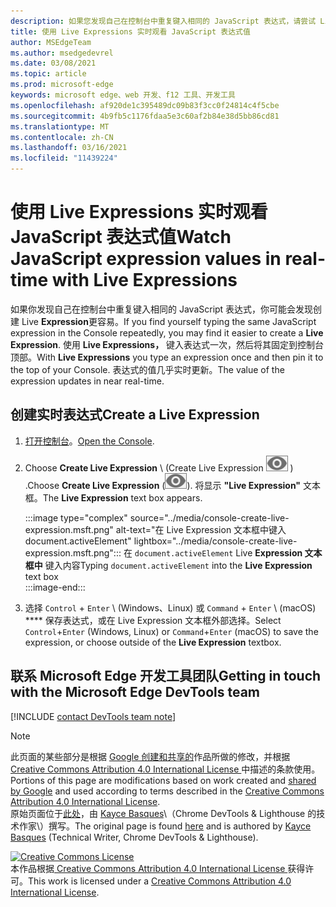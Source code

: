 ```yaml
---
description: 如果您发现自己在控制台中重复键入相同的 JavaScript 表达式，请尝试 Live Expressions。
title: 使用 Live Expressions 实时观看 JavaScript 表达式值
author: MSEdgeTeam
ms.author: msedgedevrel
ms.date: 03/08/2021
ms.topic: article
ms.prod: microsoft-edge
keywords: microsoft edge、web 开发、f12 工具、开发工具
ms.openlocfilehash: af920de1c395489dc09b83f3cc0f24814c4f5cbe
ms.sourcegitcommit: 4b9fb5c1176fdaa5e3c60af2b84e38d5bb86cd81
ms.translationtype: MT
ms.contentlocale: zh-CN
ms.lasthandoff: 03/16/2021
ms.locfileid: "11439224"
---
```

<!-- Copyright Kayce Basques 

   Licensed under the Apache License, Version 2.0 (the "License");
   you may not use this file except in compliance with the License.
   You may obtain a copy of the License at

       https://www.apache.org/licenses/LICENSE-2.0

   Unless required by applicable law or agreed to in writing, software
   distributed under the License is distributed on an "AS IS" BASIS,
   WITHOUT WARRANTIES OR CONDITIONS OF ANY KIND, either express or implied.
   See the License for the specific language governing permissions and
   limitations under the License.  -->

# <a name="watch-javascript-expression-values-in-real-time-with-live-expressions"></a><span data-ttu-id="ce338-104">使用 Live Expressions 实时观看 JavaScript 表达式值</span><span class="sxs-lookup"><span data-stu-id="ce338-104">Watch JavaScript expression values in real-time with Live Expressions</span></span>  

<span data-ttu-id="ce338-105">如果你发现自己在控制台中重复键入相同的 JavaScript 表达式，你可能会发现创建 Live **Expression**更容易。</span><span class="sxs-lookup"><span data-stu-id="ce338-105">If you find yourself typing the same JavaScript expression in the Console repeatedly, you may find it easier to create a **Live Expression**.</span></span>  <span data-ttu-id="ce338-106">使用 **Live Expressions，** 键入表达式一次，然后将其固定到控制台顶部。</span><span class="sxs-lookup"><span data-stu-id="ce338-106">With **Live Expressions** you type an expression once and then pin it to the top of your Console.</span></span>  <span data-ttu-id="ce338-107">表达式的值几乎实时更新。</span><span class="sxs-lookup"><span data-stu-id="ce338-107">The value of the expression updates in near real-time.</span></span>  

## <a name="create-a-live-expression"></a><span data-ttu-id="ce338-108">创建实时表达式</span><span class="sxs-lookup"><span data-stu-id="ce338-108">Create a Live Expression</span></span>  

1.  <span data-ttu-id="ce338-109">[打开控制台][DevToolsConsoleReferenceOpenConsole]。</span><span class="sxs-lookup"><span data-stu-id="ce338-109">[Open the Console][DevToolsConsoleReferenceOpenConsole].</span></span>  
1.  <span data-ttu-id="ce338-110">Choose **Create Live Expression** \ (Create Live Expression ![ ](../media/create-live-expression-icon.msft.png) \) .</span><span class="sxs-lookup"><span data-stu-id="ce338-110">Choose **Create Live Expression** \(![Create Live Expression](../media/create-live-expression-icon.msft.png)\).</span></span>  <span data-ttu-id="ce338-111">将显示 **"Live Expression"** 文本框。</span><span class="sxs-lookup"><span data-stu-id="ce338-111">The **Live Expression** text box appears.</span></span>  
    
    :::image type="complex" source="../media/console-create-live-expression.msft.png" alt-text="在 Live Expression 文本框中键入 document.activeElement" lightbox="../media/console-create-live-expression.msft.png":::
       <span data-ttu-id="ce338-113">在 `document.activeElement` Live **Expression 文本框中** 键入内容</span><span class="sxs-lookup"><span data-stu-id="ce338-113">Typing `document.activeElement` into the **Live Expression** text box</span></span>  
    :::image-end:::  
    
1.  <span data-ttu-id="ce338-114">选择 `Control` + `Enter` \ (Windows、Linux\) 或 `Command` + `Enter` \ (macOS\) \*\*\*\* 保存表达式，或在 Live Expression 文本框外部选择。</span><span class="sxs-lookup"><span data-stu-id="ce338-114">Select `Control`+`Enter` \(Windows, Linux\) or `Command`+`Enter` \(macOS\) to save the expression, or choose outside of the **Live Expression** textbox.</span></span>  

## <a name="getting-in-touch-with-the-microsoft-edge-devtools-team"></a><span data-ttu-id="ce338-115">联系 Microsoft Edge 开发工具团队</span><span class="sxs-lookup"><span data-stu-id="ce338-115">Getting in touch with the Microsoft Edge DevTools team</span></span>  

[!INCLUDE [contact DevTools team note](../includes/contact-devtools-team-note.md)]  

<!-- links -->  

[DevToolsConsoleReferenceOpenConsole]: ./reference.md#open-the-console "打开控制台 - 控制台|Microsoft Docs"  

> [!NOTE]
> <span data-ttu-id="ce338-117">此页面的某些部分是根据 [Google 创建和共享的][GoogleSitePolicies]作品所做的修改，并根据[ Creative Commons Attribution 4.0 International License ][CCA4IL]中描述的条款使用。</span><span class="sxs-lookup"><span data-stu-id="ce338-117">Portions of this page are modifications based on work created and [shared by Google][GoogleSitePolicies] and used according to terms described in the [Creative Commons Attribution 4.0 International License][CCA4IL].</span></span>  
> <span data-ttu-id="ce338-118">原始页面位于[此处](https://developers.google.com/web/tools/chrome-devtools/console/live-expressions)，由 [Kayce Basques][KayceBasques]\（Chrome DevTools \& Lighthouse 的技术作家\）撰写。</span><span class="sxs-lookup"><span data-stu-id="ce338-118">The original page is found [here](https://developers.google.com/web/tools/chrome-devtools/console/live-expressions) and is authored by [Kayce Basques][KayceBasques] \(Technical Writer, Chrome DevTools \& Lighthouse\).</span></span>  

[![Creative Commons License][CCby4Image]][CCA4IL]  
<span data-ttu-id="ce338-120">本作品根据[ Creative Commons Attribution 4.0 International License ][CCA4IL]获得许可。</span><span class="sxs-lookup"><span data-stu-id="ce338-120">This work is licensed under a [Creative Commons Attribution 4.0 International License][CCA4IL].</span></span>  

[CCA4IL]: https://creativecommons.org/licenses/by/4.0  
[CCby4Image]: https://i.creativecommons.org/l/by/4.0/88x31.png  
[GoogleSitePolicies]: https://developers.google.com/terms/site-policies  
[KayceBasques]: https://developers.google.com/web/resources/contributors/kaycebasques  
